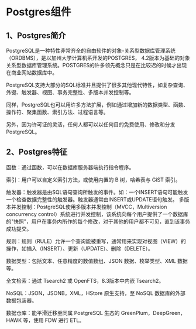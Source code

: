 # Postgres组件

## 1、Postgres简介

PostgreSQL是一种特性非常齐全的自由软件的对象-关系型数据库管理系统（ORDBMS），是以加州大学计算机系开发的POSTGRES，
4.2版本为基础的对象关系型数据库管理系统。POSTGRES的许多领先概念只是在比较迟的时候才出现在商业网站数据库中。

PostgreSQL支持大部分的SQL标准并且提供了很多其他现代特性，如复杂查询、外键、触发器、视图、事务完整性、多版本并发控制等。

同样，PostgreSQL也可以用许多方法扩展，例如通过增加新的数据类型、函数、操作符、聚集函数、索引方法、过程语言等。

另外，因为许可证的灵活，任何人都可以以任何目的免费使用、修改和分发PostgreSQL。


## 2、Postgres特征

函数：通过函数，可以在数据库服务器端执行指令程序。

索引：用户可以自定义索引方法，或使用内置的 B 树，哈希表与 GiST 索引。

触发器：触发器是由SQL语句查询所触发的事件。如：一个INSERT语句可能触发一个检查数据完整性的触发器。触发器通常由INSERT或UPDATE语句触发。 多版本并发控制：PostgreSQL使用多版本并发控制（MVCC，Multiversion concurrency control）系统进行并发控制，该系统向每个用户提供了一个数据库的"快照"，用户在事务内所作的每个修改，对于其他的用户都不可见，直到该事务成功提交。

规则：规则（RULE）允许一个查询能被重写，通常用来实现对视图（VIEW）的操作，如插入（INSERT）、更新（UPDATE）、删除（DELETE）。

数据类型：包括文本、任意精度的数值数组、JSON 数据、枚举类型、XML 数据等。

全文检索：通过 Tsearch2 或 OpenFTS，8.3版本中内嵌 Tsearch2。

NoSQL：JSON，JSONB，XML，HStore 原生支持，至 NoSQL 数据库的外部数据包装器。

数据仓库：能平滑迁移至同属 PostgreSQL 生态的 GreenPlum，DeepGreen，HAWK 等，使用 FDW 进行 ETL。

